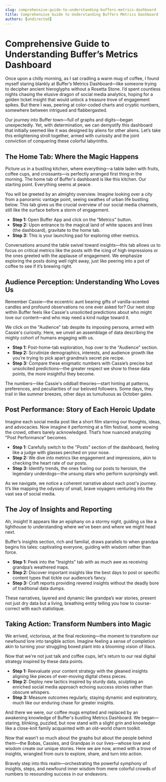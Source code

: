 ```yaml
---
slug: comprehensive-guide-to-understanding-buffers-metrics-dashboard
title: Comprehensive Guide to Understanding Buffers Metrics Dashboard
authors: [undirected]
---
```



# Comprehensive Guide to Understanding Buffer’s Metrics Dashboard

Once upon a chilly morning, as I sat cradling a warm mug of coffee, I found myself staring blankly at Buffer’s Metrics Dashboard—like someone trying to decipher ancient hieroglyphs without a Rosetta Stone. I’d spent countless nights chasing the elusive dragon of social media analytics, hoping for a golden ticket insight that would unlock a treasure trove of engagement spikes. But there I was, peering at color-coded charts and cryptic numbers, somewhere between intrigued and flabbergasted.

Our journey into Buffer town—full of graphs and digits—began unexpectedly. Yet, with determination, we can demystify this dashboard that initially seemed like it was designed by aliens for other aliens. Let’s take this enlightening stroll together, armed with curiosity and the joint conviction of conquering these colorful labyrinths.

## The Home Tab: Where the Magic Happens

Picture us in a bustling kitchen, where everything—a table laden with fruits, coffee cups, and croissants—is perfectly arranged first thing in the morning. The home tab of Buffer's dashboard is like this kitchen. Our starting point. Everything seems at peace.

You will be greeted by an almighty overview. Imagine looking over a city from a panoramic vantage point, seeing swathes of urban life bustling below. This tab gives us the crucial overview of our social media channels, still like the surface before a storm of engagement.

- **Step 1:** Open Buffer App and click on the "Metrics" button. 
- **Step 2:** Upon entrance to the magical land of white spaces and lines (the dashboard), gravitate to the home tab. 
- **Step 3:** This is your launching pad for exploring other metrics.

Conversations around the table swivel toward insights—this tab allows us to focus on critical metrics like the posts with the icing of high impressions or the ones greeted with the applause of engagement. We emphasize exploring the posts doing well right away, just like peering into a pot of coffee to see if it’s brewing right.

## Audience Perception: Understanding Who Loves Us

Remember Cassie—the eccentric aunt bearing gifts of vanilla-scented candles and profound observations no one ever asked for? Our next stop within Buffer feels like Cassie's unsolicited predictions about who might love our content—and who may need a kind nudge toward it.

We click on the "Audience" tab despite its imposing persona, armed with Cassie's curiosity. Here, we unveil an assemblage of data describing the mighty cohort of humans engaging with us.

- **Step 1:** Post-home-tab exploration, hop over to the "Audience" section.
- **Step 2:** Scrutinize demographics, interests, and audience growth like you’re trying to pick apart grandma’s secret pie recipe.
- **Step 3:** Compare these enigmatic numbers with Cassie’s precise but unsolicited predictions—the greater respect we show to these data points, the more insightful they become. 

The numbers—like Cassie's oddball theories—start hinting at patterns, preferences, and peculiarities of our beloved followers. Some days, they trail in like summer breezes, other days as tumultuous as October gales.

## Post Performance: Story of Each Heroic Update

Imagine each social media post like a short film starring our thoughts, ideas, and advocacies. Now imagine it performing at a film festival, some wowing the crowd, others barely acknowledged. That’s how nuanced analyzing "Post Performance" becomes. 

- **Step 1:** Carefully switch to the "Posts" section of the dashboard, feeling like a judge with glasses perched on your nose.
- **Step 2:** We dive into metrics like engagement and impressions, akin to checking the heart rate of our posts. 
- **Step 3:** Identify trends, the ones fueling our posts to heroism, the legendary underdogs—the unsung stars who perform surprisingly well.

As we navigate, we notice a coherent narrative about each post's journey. It’s like mapping the odyssey of small, brave voyagers venturing into the vast sea of social media.

## The Joy of Insights and Reporting

Ah, insight! It appears like an epiphany on a stormy night, guiding us like a lighthouse to understanding where we've been and where we might head next. 

Buffer’s insights section, rich and familial, draws parallels to when grandpa begins his tales: captivating everyone, guiding with wisdom rather than force. 

- **Step 1:** Peek into the "Insights" tab with as much awe as receiving grandpa’s weathered maps.
- **Step 2:** Discover important insights like the best days to post or specific content types that tickle our audience’s fancy.
- **Step 3:** Craft reports providing revered insights without the deadly bore of traditional data dumps. 

These narratives, layered and dynamic like grandpa’s war stories, present not just dry data but a living, breathing entity telling you how to course-correct with each statistique.

## Taking Action: Transform Numbers into Magic

We arrived, victorious, at the final reckoning—the moment to transform our newfound lore into tangible action. Imagine feeling a sense of completion akin to turning your struggling boxed plant into a blooming vision of lilacs.

Now that we're not just talk and coffee cups, let's return to our real digital strategy inspired by these data points.

- **Step 1:** Reevaluate your content strategy with the gleaned insights aligning like pieces of ever-moving digital chess pieces.
- **Step 2:** Deploy new tactics inspired by sturdy data, sculpting an enriched social media approach echoing success stories rather than obscure whispers.
- **Step 3:** Measure outcomes regularly, staying dynamic and exploratory, much like our enduring chase for greater insights.

And there we were, our coffee mugs emptied and replaced by an awakening knowledge of Buffer's bustling Metrics Dashboard. We began—staring, blinking, puzzled, but now stand with a slight grin and knowledge like a close-knit family acquainted with an old-world charm toolkit.

Now that wasn’t so much about the graphs but about the people behind them—the Bobas, Cassies, and Grandpas in our lives—whose love and wisdom create our unique stories. Here we are now, armed with a trove of insights, wrangled from ours to explore, share, and turn into action.

Bravely step into this realm—orchestrating the powerful symphony of insights, steps, and newfound inner wisdom from mere colorful crowds of numbers to resounding success in our endeavors.